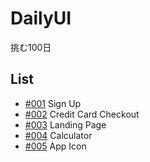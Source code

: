 # DailyUI
挑む100日

## List
- [#001](001-SignUp) Sign Up
- [#002](002-CreditCardCheckout) Credit Card Checkout
- [#003](003-LandingPage) Landing Page
- [#004](004-Calculator) Calculator
- [#005](005-AppIcon) App Icon

